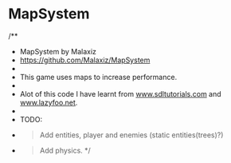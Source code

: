 MapSystem
=========
/**
 * MapSystem by Malaxiz
 * https://github.com/Malaxiz/MapSystem
 *
 * This game uses maps to increase performance.
 *
 * Alot of this code I have learnt from www.sdltutorials.com and www.lazyfoo.net.
 *
 * TODO:
 * > Add entities, player and enemies (static entities(trees)?)
 * > Add physics.
 */
